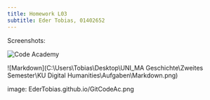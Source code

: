 ```yaml
---
title: Homework L03
subtitle: Eder Tobias, 01402652
---
```


Screenshots:

![Code Academy](EderTobias.github.io/GitCodeAc.png)

![Markdown](C:\Users\Tobias\Desktop\UNI\_MA Geschichte\Zweites Semester\KU Digital Humanities\Aufgaben\Markdown.png)

image:  EderTobias.github.io/GitCodeAc.png 

